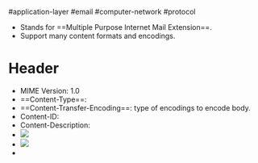 #application-layer #email #computer-network #protocol 

- Stands for ==Multiple Purpose Internet Mail Extension==.
- Support many content formats and encodings.

# Header
- MIME Version: 1.0
- ==Content-Type==:
- ==Content-Transfer-Encoding==: type of encodings to encode body.
- Content-ID: 
- Content-Description:
- ![](Pasted%20image%2020240514160525.png)
- ![](Pasted%20image%2020240514160744.png)
- 